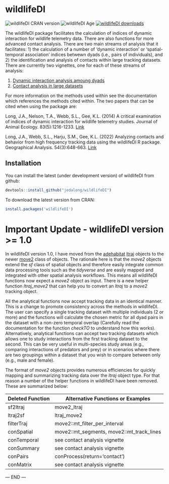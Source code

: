 
<!-- README.md is generated from README.Rmd. Please edit that file -->

# wildlifeDI

<!-- badges: start -->

![wildlifeDI CRAN
version](http://www.r-pkg.org/badges/version/wildlifeDI) ![wildlifeDI
Age](https://rpkg.net/pub-age/wildlifeDI/blue) [![wildlifeDI
downloads](https://cranlogs.r-pkg.org/badges/last-month/wildlifeDI)](https://cran.r-project.org/package=wildlifeDI)
<!-- badges: end -->

The wildlifeDI package facilitates the calculation of indices of dynamic
interaction for wildlife telemetry data. There are also functions for
more advanced contact analysis. There are two main streams of analysis
that it facilitates: 1) the calculation of a number of ‘dynamic
interaction’ or ‘spatial-temporal association’ indices betwewn dyads
(i.e., pairs of individuals), and 2) the identification and analysis of
contacts within large tracking datasets. There are currently two
vignettes, one for each of these streams of analysis:

1)  [Dynamic interaction analysis amoung
    dyads](https://cran.r-project.org/package=wildlifeDI/vignettes/wildlifeDI-vignette.html)
2)  [Contact analysis in large
    datasets](https://cran.r-project.org/package=wildlifeDI/vignettes/wildlifeDI-vignette-contact_analysis.html)

For more information on the methods used within see the documentation
which references the methods cited within. The two papers that can be
cited when using the package are:

Long, J.A., Nelson, T.A., Webb, S.L., Gee, K.L. (2014) A critical
examination of indices of dynamic interaction for wildlife telemetry
studies. Journal of Animal Ecology. 83(5):1216-1233.
[Link](https://doi.org/10.1111/1365-2656.12198)

Long, J.A., Webb, S.L., Harju, S.M., Gee, K.L. (2022) Analyzing contacts
and behavior from high frequency tracking data using the wildlifeDI R
package. Geographical Analysis. 54(3):648-663.
[Link](https://doi.org/10.1111/gean.12303)

## Installation

You can install the latest (under development version) of wildlifeDI
from github:

``` r
devtools::install_github("jedalong/wildlifeDI")
```

To download the latest version from CRAN:

``` r
install.packages('wildlifeDI')
```

# Important Update - wildlifeDI version \>= 1.0

In wildlifeDI version 1.0, I have moved from the
[adehabitat](https://cran.r-project.org/package=adehabitatLT)
[ltraj](https://rdrr.io/cran/adehabitatLT/man/as.ltraj.html) objects to
the newer [move2](https://cran.r-project.org/package=move2) class of
objects. The rationale here is that the *move2* objects extend the *sf*
class of spatial objects and therefore easily integrate common data
processing tools such as the *tidyverse* and are easily mapped and
integrated with other spatial analysis workflows. This means all
wildlifeDI functions now expect a *move2* object as input. There is a
new helper function *ltraj_move2* that can help you to convert an
*ltraj* to a *move2* tracking object.

All the analytical functions now accept tracking data in an identical
manner. This is a change to promote consistency across the methods in
wildlifeDI. The user can specify a single tracking dataset with multiple
individuals (2 or more) and the functions will calculate the chosen
metric for all dyad pairs in the dataset with a non-zero temporal
overlap (Carefully read the documentation for the function *checkTO* to
understand how this works). Alternatively, analytical functions can
accept two tracking datasets which allows one to study interactions from
the first tracking dataset to the second. This can be very useful in
multi-species study areas (e.g., comparing interactions of predators and
prey) or in scenarios where there are two groupings within a dataset
that you wish to compare between only (e.g., male and female).

The format of *move2* objects provides numerous efficiencies for quickly
mapping and summarizing tracking data over the *ltraj* object type. For
that reason a number of the helper functions in wildlifeDI have been
removed. These are summarized below:

| Deleted Function | Alternative Functions or Examples         |
|------------------|-------------------------------------------|
| sf2ltraj         | move2_ltraj                               |
| ltraj2sf         | ltraj_move2                               |
| filterTraj       | move2::mt_filter_per_interval             |
| conSpatial       | move2::mt_segments, move2::mt_track_lines |
| conTemporal      | see contact analysis vignette             |
| conSummary       | see contact analysis vignette             |
| conPairs         | conProcess(return=‘contact’)              |
| conMatrix        | see contact analysis vignette             |

— END —
